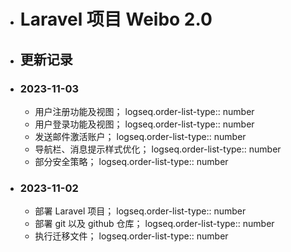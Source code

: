 - # Laravel 项目 Weibo 2.0
- ## 更新记录
- ### 2023-11-03
	- 用户注册功能及视图；
	  logseq.order-list-type:: number
	- 用户登录功能及视图；
	  logseq.order-list-type:: number
	- 发送邮件激活账户；
	  logseq.order-list-type:: number
	- 导航栏、消息提示样式优化；
	  logseq.order-list-type:: number
	- 部分安全策略；
	  logseq.order-list-type:: number
- ### 2023-11-02
	- 部署 Laravel 项目；
	  logseq.order-list-type:: number
	- 部署 git 以及 github 仓库；
	  logseq.order-list-type:: number
	- 执行迁移文件；
	  logseq.order-list-type:: number